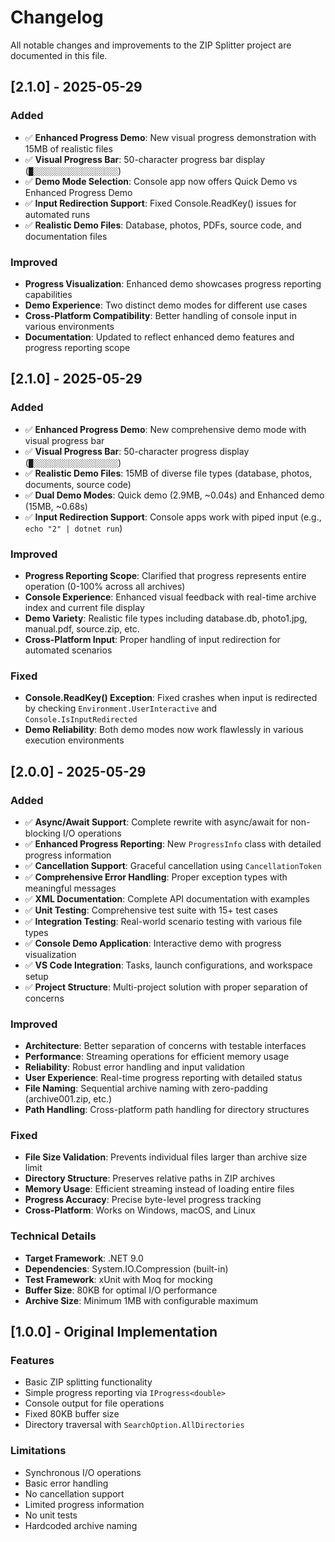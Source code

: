 # Changelog

All notable changes and improvements to the ZIP Splitter project are documented in this file.

## [2.1.0] - 2025-05-29

### Added
- ✅ **Enhanced Progress Demo**: New visual progress demonstration with 15MB of realistic files
- ✅ **Visual Progress Bar**: 50-character progress bar display (`█░░░░░░░░░░░░░░░░░░░`)
- ✅ **Demo Mode Selection**: Console app now offers Quick Demo vs Enhanced Progress Demo
- ✅ **Input Redirection Support**: Fixed Console.ReadKey() issues for automated runs
- ✅ **Realistic Demo Files**: Database, photos, PDFs, source code, and documentation files

### Improved
- **Progress Visualization**: Enhanced demo showcases progress reporting capabilities
- **Demo Experience**: Two distinct demo modes for different use cases
- **Cross-Platform Compatibility**: Better handling of console input in various environments
- **Documentation**: Updated to reflect enhanced demo features and progress reporting scope

## [2.1.0] - 2025-05-29

### Added
- ✅ **Enhanced Progress Demo**: New comprehensive demo mode with visual progress bar
- ✅ **Visual Progress Bar**: 50-character progress display (`█░░░░░░░░░░░░░░░░░░░`)
- ✅ **Realistic Demo Files**: 15MB of diverse file types (database, photos, documents, source code)
- ✅ **Dual Demo Modes**: Quick demo (2.9MB, ~0.04s) and Enhanced demo (15MB, ~0.68s)
- ✅ **Input Redirection Support**: Console apps work with piped input (e.g., `echo "2" | dotnet run`)

### Improved
- **Progress Reporting Scope**: Clarified that progress represents entire operation (0-100% across all archives)
- **Console Experience**: Enhanced visual feedback with real-time archive index and current file display
- **Demo Variety**: Realistic file types including database.db, photo1.jpg, manual.pdf, source.zip, etc.
- **Cross-Platform Input**: Proper handling of input redirection for automated scenarios

### Fixed
- **Console.ReadKey() Exception**: Fixed crashes when input is redirected by checking `Environment.UserInteractive` and `Console.IsInputRedirected`
- **Demo Reliability**: Both demo modes now work flawlessly in various execution environments

## [2.0.0] - 2025-05-29

### Added
- ✅ **Async/Await Support**: Complete rewrite with async/await for non-blocking I/O operations
- ✅ **Enhanced Progress Reporting**: New `ProgressInfo` class with detailed progress information
- ✅ **Cancellation Support**: Graceful cancellation using `CancellationToken`
- ✅ **Comprehensive Error Handling**: Proper exception types with meaningful messages
- ✅ **XML Documentation**: Complete API documentation with examples
- ✅ **Unit Testing**: Comprehensive test suite with 15+ test cases
- ✅ **Integration Testing**: Real-world scenario testing with various file types
- ✅ **Console Demo Application**: Interactive demo with progress visualization
- ✅ **VS Code Integration**: Tasks, launch configurations, and workspace setup
- ✅ **Project Structure**: Multi-project solution with proper separation of concerns

### Improved
- **Architecture**: Better separation of concerns with testable interfaces
- **Performance**: Streaming operations for efficient memory usage
- **Reliability**: Robust error handling and input validation
- **User Experience**: Real-time progress reporting with detailed status
- **File Naming**: Sequential archive naming with zero-padding (archive001.zip, etc.)
- **Path Handling**: Cross-platform path handling for directory structures

### Fixed
- **File Size Validation**: Prevents individual files larger than archive size limit
- **Directory Structure**: Preserves relative paths in ZIP archives
- **Memory Usage**: Efficient streaming instead of loading entire files
- **Progress Accuracy**: Precise byte-level progress tracking
- **Cross-Platform**: Works on Windows, macOS, and Linux

### Technical Details
- **Target Framework**: .NET 9.0
- **Dependencies**: System.IO.Compression (built-in)
- **Test Framework**: xUnit with Moq for mocking
- **Buffer Size**: 80KB for optimal I/O performance
- **Archive Size**: Minimum 1MB with configurable maximum

## [1.0.0] - Original Implementation

### Features
- Basic ZIP splitting functionality
- Simple progress reporting via `IProgress<double>`
- Console output for file operations
- Fixed 80KB buffer size
- Directory traversal with `SearchOption.AllDirectories`

### Limitations
- Synchronous I/O operations
- Basic error handling
- No cancellation support
- Limited progress information
- No unit tests
- Hardcoded archive naming
